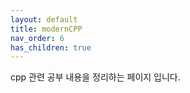 ```yaml
---
layout: default
title: modernCPP
nav_order: 6
has_children: true
---
```


cpp 관련 공부 내용을 정리하는 페이지 입니다.